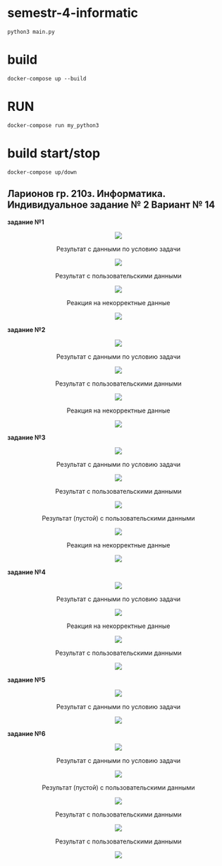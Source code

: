 # semestr-4-informatic
    python3 main.py

# build
    docker-compose up --build

# RUN
    docker-compose run my_python3

# build start/stop
    docker-compose up/down

## Ларионов гр. 210з. Информатика. Индивидуальное задание № 2 Вариант № 14

**задание №1**
<figure>
   <p align="center">
      <img src="https://github.com/dr-number/-semestr-4-informatic-var2/blob/master/for_read_me/ex_1/info.png">
   </p>
</figure>

<figure>
   <p align="center">Результат с данными по условию задачи</p>
   <p align="center">
      <img src="https://github.com/dr-number/-semestr-4-informatic-var2/blob/master/for_read_me/ex_1/standart.jpg">
   </p>
</figure>

<figure>
   <p align="center">Результат с пользовательскими данными</p>
   <p align="center">
      <img src="https://github.com/dr-number/-semestr-4-informatic-var2/blob/master/for_read_me/ex_1/custom_data.png">
   </p>
</figure>

<figure>
   <p align="center">Реакция на некорректные данные</p>
   <p align="center">
      <img src="https://github.com/dr-number/-semestr-4-informatic-var2/blob/master/for_read_me/ex_1/error_custom_data.png">
   </p>
</figure>

**задание №2**
<figure>
   <p align="center">
      <img src="https://github.com/dr-number/-semestr-4-informatic-var2/blob/master/for_read_me/ex_2/info.png">
   </p>
</figure>

<figure>
   <p align="center">Результат с данными по условию задачи</p>
   <p align="center">
      <img src="https://github.com/dr-number/-semestr-4-informatic-var2/blob/master/for_read_me/ex_2/standart.png">
   </p>
</figure>

<figure>
   <p align="center">Результат с пользовательскими данными</p>
   <p align="center">
      <img src="https://github.com/dr-number/-semestr-4-informatic-var2/blob/master/for_read_me/ex_2/custom_data.png">
   </p>
</figure>

<figure>
   <p align="center">Реакция на некорректные данные</p>
   <p align="center">
      <img src="https://github.com/dr-number/-semestr-4-informatic-var2/blob/master/for_read_me/ex_2/error_custom_data.png">
   </p>
</figure>

**задание №3**
<figure>
   <p align="center">
      <img src="https://github.com/dr-number/-semestr-4-informatic-var2/blob/master/for_read_me/ex_3/info.png">
   </p>
</figure>

<figure>
   <p align="center">Результат с данными по условию задачи</p>
   <p align="center">
      <img src="https://github.com/dr-number/-semestr-4-informatic-var2/blob/master/for_read_me/ex_3/standart.png">
   </p>
</figure>

<figure>
   <p align="center">Результат с пользовательскими данными</p>
   <p align="center">
      <img src="https://github.com/dr-number/-semestr-4-informatic-var2/blob/master/for_read_me/ex_3/custom_data.png">
   </p>
</figure>

<figure>
   <p align="center">Результат (пустой) с пользовательскими данными</p>
   <p align="center">
      <img src="https://github.com/dr-number/-semestr-4-informatic-var2/blob/master/for_read_me/ex_3/empty_result.png">
   </p>
</figure>

<figure>
   <p align="center">Реакция на некорректные данные</p>
   <p align="center">
      <img src="https://github.com/dr-number/-semestr-4-informatic-var2/blob/master/for_read_me/ex_3/error_custom_data.png">
   </p>
</figure>

**задание №4**
<figure>
   <p align="center">
      <img src="https://github.com/dr-number/-semestr-4-informatic-var2/blob/master/for_read_me/ex_4/info.png">
   </p>
</figure>

<figure>
   <p align="center">Результат с данными по условию задачи</p>
   <p align="center">
      <img src="https://github.com/dr-number/-semestr-4-informatic-var2/blob/master/for_read_me/ex_4/standart.png">
   </p>
</figure>

<figure>
   <p align="center">Реакция на некорректные данные</p>
   <p align="center">
      <img src="https://github.com/dr-number/-semestr-4-informatic-var2/blob/master/for_read_me/ex_4/error_custom_data.png">
   </p>
</figure>

<figure>
   <p align="center">Результат с пользовательскими данными</p>
   <p align="center">
      <img src="https://github.com/dr-number/-semestr-4-informatic-var2/blob/master/for_read_me/ex_4/custom_data.png">
   </p>
</figure>

**задание №5**
<figure>
   <p align="center">
      <img src="https://github.com/dr-number/-semestr-4-informatic-var2/blob/master/for_read_me/ex_5/info.png">
   </p>
</figure>

<figure>
   <p align="center">Результат с данными по условию задачи</p>
   <p align="center">
      <img src="https://github.com/dr-number/-semestr-4-informatic-var2/blob/master/for_read_me/ex_5/standart.png">
   </p>
</figure>

**задание №6**
<figure>
   <p align="center">
      <img src="https://github.com/dr-number/-semestr-4-informatic-var2/blob/master/for_read_me/ex_6/info.png">
   </p>
</figure>

<figure>
   <p align="center">Результат с данными по условию задачи</p>
   <p align="center">
      <img src="https://github.com/dr-number/-semestr-4-informatic-var2/blob/master/for_read_me/ex_6/standart.png">
   </p>
</figure>

<figure>
   <p align="center">Результат (пустой) с пользовательскими данными</p>
   <p align="center">
      <img src="https://github.com/dr-number/-semestr-4-informatic-var2/blob/master/for_read_me/ex_6/empty_result.png">
   </p>
</figure>

<figure>
   <p align="center">Результат с пользовательскими данными</p>
   <p align="center">
      <img src="https://github.com/dr-number/-semestr-4-informatic-var2/blob/master/for_read_me/ex_6/custom_data.png">
   </p>
</figure>

<figure>
   <p align="center">Результат с пользовательскими данными</p>
   <p align="center">
      <img src="https://github.com/dr-number/-semestr-4-informatic-var2/blob/master/for_read_me/ex_6/custom_data_2.png">
   </p>
</figure>